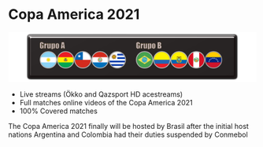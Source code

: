 # Copa America 2021

![](rect2636.png)

 - Live streams (Ökko and Qazsport HD acestreams)
 - Full matches online videos of the Copa America 2021
 - 100% Covered matches

The Copa America 2021 finally will be hosted by Brasil after the initial host nations Argentina and Colombia had their duties suspended by Conmebol
